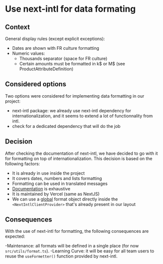 # Use next-intl for data formating

## Context

General display rules (except explicit exceptions):

- Dates are shown with FR culture formatting
- Numeric values:
  - Thousands separator (space for FR culture)
  - Certain amounts must be formatted in k$ or M$ (see ProductAttributeDefinition)

## Considered options

Two options were considered for implementing data formatting in our project:

- next-intl package: we already use next-intl dependency for internationalization, and it seems to extend a lot of functionnality from intl.
- check for a dedicated dependency that will do the job

## Decision

After checking the documentation of next-intl, we have decided to go with it for formatting on top of internationalization. This decision is based on the following factors:

- It is already in use inside the project
- It covers dates, numbers and lists formatting
- Formatting can be used in translated messages
- [Documentation](https://next-intl-docs.vercel.app/docs/usage) is exhaustive
- It is maintained by Vercel (same as NextJS)
- We can use a [global](https://next-intl-docs.vercel.app/docs/configuration#formats) format object directly inside the `<NextIntlClientProvider>` that's already present in our layout

## Consequences

With the use of next-intl for formatting, the following consequences are expected:

-Maintenance: all formats will be defined in a single place (for now `src/utils/format.ts`).
-Learning Curve: it will be easy for all team users to reuse the `useFormetter()` function provided by next-intl.
